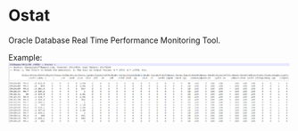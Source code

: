 # Ostat
Oracle Database Real Time Performance Monitoring Tool.

Example:
![alt text](screenshots/ostat.png)
